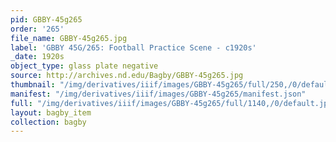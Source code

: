```yaml
---
pid: GBBY-45g265
order: '265'
file_name: GBBY-45g265.jpg
label: 'GBBY 45G/265: Football Practice Scene - c1920s'
_date: 1920s
object_type: glass plate negative
source: http://archives.nd.edu/Bagby/GBBY-45g265.jpg
thumbnail: "/img/derivatives/iiif/images/GBBY-45g265/full/250,/0/default.jpg"
manifest: "/img/derivatives/iiif/images/GBBY-45g265/manifest.json"
full: "/img/derivatives/iiif/images/GBBY-45g265/full/1140,/0/default.jpg"
layout: bagby_item
collection: bagby
---
```

